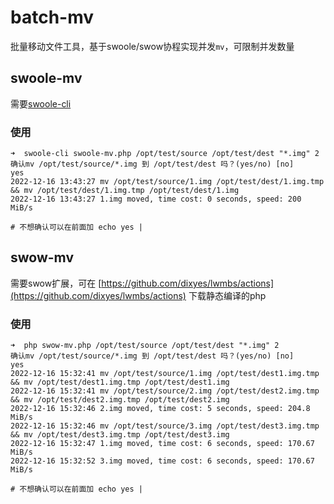 # batch-mv  
批量移动文件工具，基于swoole/swow协程实现并发`mv`，可限制并发数量    

## swoole-mv  
需要[swoole-cli](https://www.swoole.com/download/)  

### 使用  
```
➜  swoole-cli swoole-mv.php /opt/test/source /opt/test/dest "*.img" 2
确认mv /opt/test/source/*.img 到 /opt/test/dest 吗？(yes/no) [no]
yes
2022-12-16 13:43:27 mv /opt/test/source/1.img /opt/test/dest/1.img.tmp && mv /opt/test/dest/1.img.tmp /opt/test/dest/1.img
2022-12-16 13:43:27 1.img moved, time cost: 0 seconds, speed: 200 MiB/s

# 不想确认可以在前面加 echo yes | 
```

## swow-mv  
需要swow扩展，可在 [https://github.com/dixyes/lwmbs/actions](https://github.com/dixyes/lwmbs/actions) 下载静态编译的php

### 使用  
```
➜  php swow-mv.php /opt/test/source /opt/test/dest "*.img" 2
确认mv /opt/test/source/*.img 到 /opt/test/dest 吗？(yes/no) [no]
yes
2022-12-16 15:32:41 mv /opt/test/source/1.img /opt/test/dest1.img.tmp && mv /opt/test/dest1.img.tmp /opt/test/dest1.img
2022-12-16 15:32:41 mv /opt/test/source/2.img /opt/test/dest2.img.tmp && mv /opt/test/dest2.img.tmp /opt/test/dest2.img
2022-12-16 15:32:46 2.img moved, time cost: 5 seconds, speed: 204.8 MiB/s
2022-12-16 15:32:46 mv /opt/test/source/3.img /opt/test/dest3.img.tmp && mv /opt/test/dest3.img.tmp /opt/test/dest3.img
2022-12-16 15:32:47 1.img moved, time cost: 6 seconds, speed: 170.67 MiB/s
2022-12-16 15:32:52 3.img moved, time cost: 6 seconds, speed: 170.67 MiB/s

# 不想确认可以在前面加 echo yes | 
```
